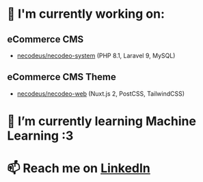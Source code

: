 # 🔭 I'm currently working on:

## eCommerce CMS
- [necodeus/necodeo-system](https://github.com/necodeus/necodeo-system) (PHP 8.1, Laravel 9, MySQL)



## eCommerce CMS Theme
- [necodeus/necodeo-web](https://github.com/necodeus/necodeo-web) (Nuxt.js 2, PostCSS, TailwindCSS)

# 🌱 I’m currently learning **Machine Learning** :3

# 📫 Reach me on [LinkedIn](https://www.linkedin.com/in/smulewicz/)
